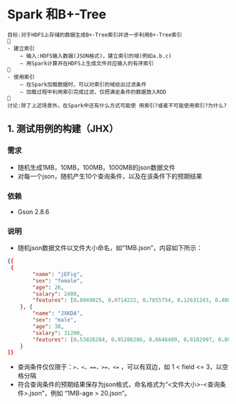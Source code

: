 # Spark 和B+-Tree

```
目标:对于HDFS上存储的数据生成B+-Tree索引并进一步利用B+-Tree索引
􏰀
- 建立索引
	– 输入:HDFS输入数据(JSON格式)，建立索引的域(例如a.b.c) 
	– 用Spark计算并在HDFS上生成文件对应输入的有序索引
􏰀
- 使用索引
	– 在Spark加载数据时，可以对索引的域给出过滤条件
	– 加载过程中利用索引完成过滤，仅把满足条件的数据放入RDD
􏰀
讨论:除了上述场景外，在Spark中还有什么方式可能使 用索引?或者不可能使用索引?为什么?
```



## 1. 测试用例的构建（JHX）

### 需求

+ 随机生成1MB，10MB，100MB，1000MB的json数据文件
+ 对每一个json，随机产生10个查询条件，以及在该条件下的预期结果

### 依赖

+ Gson 2.8.6

### 说明

+   随机json数据文件以文件大小命名，如“1MB.json”，内容如下所示：

```json
{[
 {
        "name": "jEFig",
        "sex": "female",
        "age": 26,
        "salary": 2400,
        "features": [0.8049025, 0.9714222, 0.7855754, 0.12631243, 0.48011535]
    }, {
        "name": "JXKDA",
        "sex": "male",
        "age": 38,
        "salary": 31200,
        "features": [0.53826284, 0.95286286, 0.6646409, 0.9182997, 0.8044558]
    }
]}
```

+   查询条件仅仅限于：`>，<，==，>=，<=` ，可以有双边，如 1 < field <= 3，以空格分隔
+   符合查询条件的预期结果保存为json格式，命名格式为“<文件大小>-<查询条件>.json”，例如 “1MB-age > 20.json”。

## 